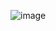 ![image](https://github.com/DVMaja/Kertesz_adatbazis/assets/115398252/d2dfabf3-3708-4f21-b94f-da573ede8784)
